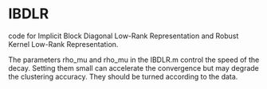 # IBDLR
code for Implicit Block Diagonal Low-Rank Representation and Robust Kernel Low-Rank Representation.

The parameters rho_mu and rho_mu in the IBDLR.m control the speed of the decay. 
Setting them small can accelerate the convergence but may degrade the clustering accuracy. They should be turned according to the data.
